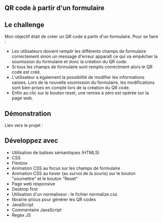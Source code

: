 ## QR code à partir d'un formulaire

## Le challenge

Mon objectif était de créer un QR code à partir d'un formulaire. Pour se faire :

- Les utilisateurs doivent remplir les différents champs de formulaire correctement sinon un message d'erreur apparaît ce qui va empêcher la soumission du formulaire et donc la création du QR code.
- Si tous les champs de formulaire sont remplis correctment alors le QR code est créé.
- L'utilisateur a également la possibilité de modifier les informations saisies. Lors de la nouvelle soumission du formulaire, les modifications sont bien prises en compte lors de la création du QR code.
- Enfin au clic sur le bouton reset, une remise à zéro est opérée sur la page web.

## Démonstration

Lien vers le projet :

## Développez avec

- Utilisation de balises sémantiques (HTML5)
- CSS
- Flexbox
- Animation CSS au focus sur les champs de formulaire
- Animation CSS au hover (au survol de la souris) sur le bouton "soumettre" et le bouton "Reset"
- Page web responsive
- Desktop first
- Utilisation d'un normaliseur : le fichier normalize.css
- librairie qrious pour générer les QR codes
- JavaScript
- Commentaire JavaScript
- Regex JS

